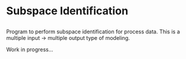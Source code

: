 # Subspace Identification

##

Program to perform subspace identification for process data. This is a multiple input -> multiple output 
type of modeling.

Work in progress...